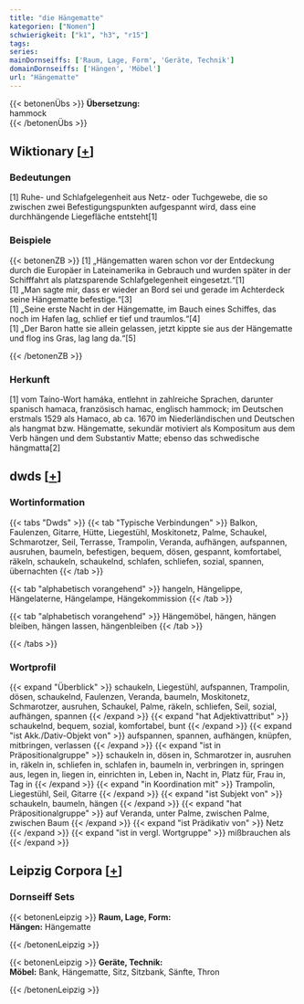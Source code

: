 ```yaml
---
title: "die Hängematte"
kategorien: ["Nomen"]
schwierigkeit: ["k1", "h3", "r15"]
tags:
series:
mainDornseiffs: ['Raum, Lage, Form', 'Geräte, Technik']
domainDornseiffs: ['Hängen', 'Möbel']
url: "Hängematte"
---
```


{{< betonenÜbs >}}
**Übersetzung:**  
hammock  
{{< /betonenÜbs >}}

## Wiktionary [[+](https://de.wiktionary.org/wiki/Hängematte)]

### Bedeutungen
[1] Ruhe- und Schlafgelegenheit aus Netz- oder Tuchgewebe, die so zwischen zwei Befestigungspunkten aufgespannt wird, dass eine durchhängende Liegefläche entsteht[1]  

### Beispiele
{{< betonenZB >}}
[1] „Hängematten waren schon vor der Entdeckung durch die Europäer in Lateinamerika in Gebrauch und wurden später in der Schifffahrt als platzsparende Schlafgelegenheit eingesetzt.“[1]  
[1] „Man sagte mir, dass er wieder an Bord sei und gerade im Achterdeck seine Hängematte befestige.“[3]  
[1] „Seine erste Nacht in der Hängematte, im Bauch eines Schiffes, das noch im Hafen lag, schlief er tief und traumlos.“[4]  
[1] „Der Baron hatte sie allein gelassen, jetzt kippte sie aus der Hängematte und flog ins Gras, lag lang da.“[5]  

{{< /betonenZB >}}
### Herkunft
[1] vom Taíno-Wort hamáka, entlehnt in zahlreiche Sprachen, darunter spanisch hamaca, französisch hamac, englisch hammock; im Deutschen erstmals 1529 als Hamaco, ab ca. 1670 im Niederländischen und Deutschen als hangmat bzw. Hängematte, sekundär motiviert als Kompositum aus dem Verb hängen und dem Substantiv Matte; ebenso das schwedische hängmatta[2]  



## dwds [[+](https://www.dwds.de/wb/Hängematte)]

### Wortinformation
{{< tabs "Dwds" >}}
{{< tab "Typische Verbindungen" >}}
Balkon, Faulenzen, Gitarre, Hütte, Liegestühl, Moskitonetz, Palme, Schaukel, Schmarotzer, Seil, Terrasse, Trampolin, Veranda, aufhängen, aufspannen, ausruhen, baumeln, befestigen, bequem, dösen, gespannt, komfortabel, räkeln, schaukeln, schaukelnd, schlafen, schliefen, sozial, spannen, übernachten
{{< /tab >}}

{{< tab "alphabetisch vorangehend" >}}
hangeln, Hängelippe, Hängelaterne, Hängelampe, Hängekommission
{{< /tab >}}

{{< tab "alphabetisch vorangehend" >}}
Hängemöbel, hängen, hängen bleiben, hängen lassen, hängenbleiben
{{< /tab >}}

{{< /tabs >}}

### Wortprofil
{{< expand "Überblick" >}} schaukeln, Liegestühl, aufspannen, Trampolin, dösen, schaukelnd, Faulenzen, Veranda, baumeln, Moskitonetz, Schmarotzer, ausruhen, Schaukel, Palme, räkeln, schliefen, Seil, sozial, aufhängen, spannen {{< /expand >}}
{{< expand "hat Adjektivattribut" >}} schaukelnd, bequem, sozial, komfortabel, bunt {{< /expand >}}
{{< expand "ist Akk./Dativ-Objekt von" >}} aufspannen, spannen, aufhängen, knüpfen, mitbringen, verlassen {{< /expand >}}
{{< expand "ist in Präpositionalgruppe" >}} schaukeln in, dösen in, Schmarotzer in, ausruhen in, räkeln in, schliefen in, schlafen in, baumeln in, verbringen in, springen aus, legen in, liegen in, einrichten in, Leben in, Nacht in, Platz für, Frau in, Tag in {{< /expand >}}
{{< expand "in Koordination mit" >}} Trampolin, Liegestühl, Seil, Gitarre {{< /expand >}}
{{< expand "ist Subjekt von" >}} schaukeln, baumeln, hängen {{< /expand >}}
{{< expand "hat Präpositionalgruppe" >}} auf Veranda, unter Palme, zwischen Palme, zwischen Baum {{< /expand >}}
{{< expand "ist Prädikativ von" >}} Netz {{< /expand >}}
{{< expand "ist in vergl. Wortgruppe" >}} mißbrauchen als {{< /expand >}}

## Leipzig Corpora [[+](https://corpora.uni-leipzig.de/en/res?word=Hängematte&corpusId=deu_newscrawl-public_2018)]

### Dornseiff Sets
{{< betonenLeipzig >}}
**Raum, Lage, Form:**  
**Hängen:** Hängematte  

{{< /betonenLeipzig >}}


{{< betonenLeipzig >}}
**Geräte, Technik:**  
**Möbel:** Bank, Hängematte, Sitz, Sitzbank, Sänfte, Thron  

{{< /betonenLeipzig >}}
